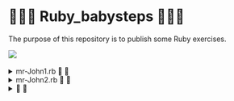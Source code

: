 
# 🔻💎🔻 Ruby_babysteps 🔻💎🔻
The purpose of this repository is to publish some Ruby exercises.


![](https://github.com/LeanDevLima/Ruby_babysteps/blob/main/rybylogo.jpg)


<details>
<summary> mr-John1.rb 🤖 🌟</summary>
<br>

### Discount Calculator: 📈
This project provides a software solution for Mr. John, a merchant, who needs a tool to calculate the discount percentage he will offer to his customers based on the total purchase amount. The software asks for the total order value, the discount percentage, and then displays the discounted value and the amount discounted. Additionally, if the discounted total value is less than 10, the software offers an additional item in the order worth 15.

### How to Use: ⚙️
1 - Run the program in a Ruby environment.

2 - Enter the name of the product that the customer took when prompted.

3 - Provide the total order value.

4 - Enter the discount percentage.

5 - The software will calculate the discounted value and the amount discounted.

6 - If the discounted total value is less than 10, the software will ask if you want to add any items (respond with 'Y' or 'N').

7 - If you choose 'Y', an additional item worth 15 will be added to the order.

8 - The software will display the product's name, price, and any additional item added.

9 - Finally, it will show the total discount amount, the total amount payable with the discount, and the final value of the order.

### Requirements 👷🏽‍♀️🔩

Ruby environment to run the program.

Run the program using de command "ruby mr-John1.rb"

Example:
![](https://github.com/LeanDevLima/Ruby_babysteps/blob/main/exemple1.jpg)


___________________________

</details>

<details>
<summary> mr-John2.rb 🤖 🌟</summary>
<br>


### Discount Calculator with Item Addition 📈

This project provides a software solution for Mr. John, a merchant, who needs a tool to calculate the discount percentage he will offer to his customers based on the total purchase amount. The software initially asks for the total order value and applies the discount percentage provided by the user. It then displays the discounted value and the amount discounted. If the discounted total value is less than 10, the software offers the option to add an extra item to the order.

### How to Use ⚙️
1 - Run the program in a Ruby environment.

2 - Follow the instructions on the screen.

3 - Enter the name of the product and its value when prompted. Continue adding items by repeating this step.

4 - When you finish adding items, enter '0' to proceed.

5 - The software will calculate the discounted value and the amount discounted based on the entered items and the provided discount percentage.

6 - If the discounted total value is less than 10, the software will ask if you want to add an extra item (respond with 'Y' or 'N').

7 - If you choose 'Y', you will be prompted to enter the name and value of the extra item.

8 - The software will display the list of items in the order with their respective prices.

9 - It will also show the sum of the prices of all items before the discount was applied.

10 - Finally, it will display the discounted value of the order, including the extra item if added.

### Requirements 👷🏽‍♀️🔩
Ruby environment to run the program.

Run the program using de command "ruby mr-John2.rb"

Example:
![](https://github.com/LeanDevLima/Ruby_babysteps/blob/main/exemple2.jpg)

</details>

<details>
<summary>  🤖 🌟</summary>
<br>


:

Crie um programa que calcule a média de três números inteiros.

Implemente um conversor de moeda que converta dólares em euros (usando variáveis de ponto flutuante).

Crie um programa que solicite o nome do usuário e o cumprimente com uma mensagem personalizada (usando variáveis de string).

Implemente um programa que verifique se um número é par ou ímpar e exiba a mensagem apropriada (usando variáveis booleanas).

Crie um programa que armazene uma lista de nomes em um array e permita ao usuário adicionar ou remover nomes da lista.

Implemente um dicionário simples usando variáveis de hash, permitindo que o usuário pesquise palavras e obtenha suas definições.

Desenvolva um programa que simule uma calculadora com operações de adição, subtração, multiplicação e divisão.

Crie um programa que armazene informações de alunos (nome, idade, média) em uma classe e permita ao usuário adicionar novos alunos e exibir os detalhes existentes.

Implemente um jogo de adivinhação, onde o programa gera um número aleatório e o usuário tenta adivinhar o número.

Desenvolva um programa que converta uma temperatura de graus Celsius para Fahrenheit (usando variáveis de ponto flutuante).